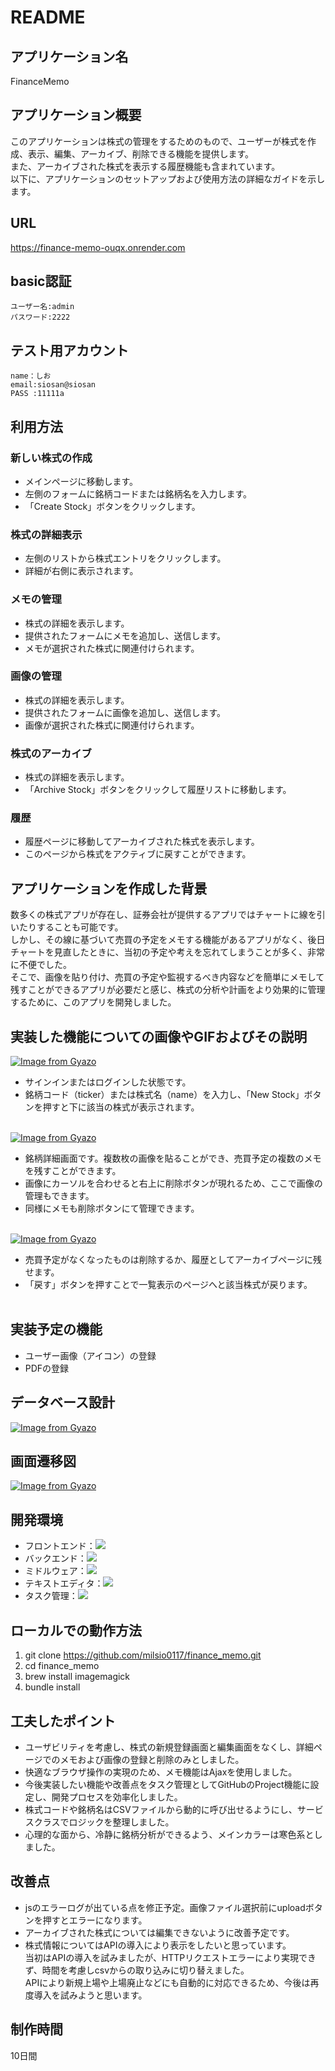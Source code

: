 # README

## アプリケーション名
FinanceMemo

## アプリケーション概要
このアプリケーションは株式の管理をするためのもので、ユーザーが株式を作成、表示、編集、アーカイブ、削除できる機能を提供します。  
また、アーカイブされた株式を表示する履歴機能も含まれています。  
以下に、アプリケーションのセットアップおよび使用方法の詳細なガイドを示します。

## URL
https://finance-memo-ouqx.onrender.com

## basic認証
	ユーザー名:admin
 	パスワード:2222

## テスト用アカウント
	name：しお
	email:siosan@siosan  
	PASS :11111a

## 利用方法

### 新しい株式の作成
* メインページに移動します。
* 左側のフォームに銘柄コードまたは銘柄名を入力します。
* 「Create Stock」ボタンをクリックします。

### 株式の詳細表示
* 左側のリストから株式エントリをクリックします。
* 詳細が右側に表示されます。

### メモの管理
* 株式の詳細を表示します。
* 提供されたフォームにメモを追加し、送信します。
* メモが選択された株式に関連付けられます。

### 画像の管理
* 株式の詳細を表示します。
* 提供されたフォームに画像を追加し、送信します。
* 画像が選択された株式に関連付けられます。

### 株式のアーカイブ
* 株式の詳細を表示します。
* 「Archive Stock」ボタンをクリックして履歴リストに移動します。

### 履歴
* 履歴ページに移動してアーカイブされた株式を表示します。
* このページから株式をアクティブに戻すことができます。

## アプリケーションを作成した背景
数多くの株式アプリが存在し、証券会社が提供するアプリではチャートに線を引いたりすることも可能です。  
しかし、その線に基づいて売買の予定をメモする機能があるアプリがなく、後日チャートを見直したときに、当初の予定や考えを忘れてしまうことが多く、非常に不便でした。  
そこで、画像を貼り付け、売買の予定や監視するべき内容などを簡単にメモして残すことができるアプリが必要だと感じ、株式の分析や計画をより効果的に管理するために、このアプリを開発しました。

## 実装した機能についての画像やGIFおよびその説明
[![Image from Gyazo](https://i.gyazo.com/972af5addfc3d05ad98c0cf986f351a8.png)](https://gyazo.com/972af5addfc3d05ad98c0cf986f351a8)
* サインインまたはログインした状態です。
* 銘柄コード（ticker）または株式名（name）を入力し、「New Stock」ボタンを押すと下に該当の株式が表示されます。
<br><br>

[![Image from Gyazo](https://i.gyazo.com/1231ab4f19509e660931122e5aef3e8a.png)](https://gyazo.com/1231ab4f19509e660931122e5aef3e8a)
* 銘柄詳細画面です。複数枚の画像を貼ることができ、売買予定の複数のメモを残すことができます。
* 画像にカーソルを合わせると右上に削除ボタンが現れるため、ここで画像の管理もできます。
* 同様にメモも削除ボタンにて管理できます。
<br><br>

[![Image from Gyazo](https://i.gyazo.com/02691272e5ec37ee75c426d3d0a6bc49.png)](https://gyazo.com/02691272e5ec37ee75c426d3d0a6bc49)
* 売買予定がなくなったものは削除するか、履歴としてアーカイブページに残せます。
* 「戻す」ボタンを押すことで一覧表示のページへと該当株式が戻ります。
<br><br>

## 実装予定の機能
* ユーザー画像（アイコン）の登録
* PDFの登録

## データベース設計
[![Image from Gyazo](https://i.gyazo.com/04e820add01a1d07d1d6ac1bab005077.png)](https://gyazo.com/04e820add01a1d07d1d6ac1bab005077)

## 画面遷移図
[![Image from Gyazo](https://i.gyazo.com/2b4f93ee88d20fea807af62d0b4aa507.png)](https://gyazo.com/2b4f93ee88d20fea807af62d0b4aa507)

## 開発環境
* フロントエンド：<img src="https://img.shields.io/badge/Javascript-276DC3.svg?logo=javascript&style=flat">
* バックエンド：<img src="https://img.shields.io/badge/-Rails-CC0000.svg?logo=rails&style=flat">
* ミドルウェア：<img src="https://img.shields.io/badge/-PostgreSQL-336791.svg?logo=postgresql&style=flat">
* テキストエディタ：<img src="https://img.shields.io/badge/-Visual%20Studio%20Code-007ACC.svg?logo=visual-studio-code&style=flat">
* タスク管理：<img src="https://img.shields.io/badge/-GitHub-181717.svg?logo=github&style=flat">

## ローカルでの動作方法
1. git clone https://github.com/milsio0117/finance_memo.git
2. cd finance_memo
3. brew install imagemagick
4. bundle install

## 工夫したポイント
* ユーザビリティを考慮し、株式の新規登録画面と編集画面をなくし、詳細ページでのメモおよび画像の登録と削除のみとしました。
* 快適なブラウザ操作の実現のため、メモ機能はAjaxを使用しました。
* 今後実装したい機能や改善点をタスク管理としてGitHubのProject機能に設定し、開発プロセスを効率化しました。
* 株式コードや銘柄名はCSVファイルから動的に呼び出せるようにし、サービスクラスでロジックを整理しました。
* 心理的な面から、冷静に銘柄分析ができるよう、メインカラーは寒色系としました。

## 改善点
* jsのエラーログが出ている点を修正予定。画像ファイル選択前にuploadボタンを押すとエラーになります。
* アーカイブされた株式については編集できないように改善予定です。
* 株式情報についてはAPIの導入により表示をしたいと思っています。  
当初はAPIの導入を試みましたが、HTTPリクエストエラーにより実現できず、時間を考慮しcsvからの取り込みに切り替えました。  
APIにより新規上場や上場廃止などにも自動的に対応できるため、今後は再度導入を試みようと思います。

## 制作時間
10日間
